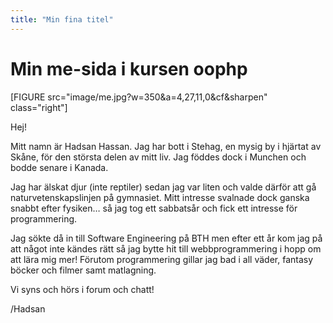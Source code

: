 ```yaml
---
title: "Min fina titel"
---
```

Min me-sida i kursen oophp
=========================

[FIGURE src="image/me.jpg?w=350&a=4,27,11,0&cf&sharpen" class="right"]

Hej!

Mitt namn är Hadsan Hassan. Jag har bott i Stehag, en mysig by i hjärtat av Skåne, för den största delen av mitt liv. Jag föddes dock i Munchen och bodde senare i Kanada.

Jag har älskat djur (inte reptiler) sedan jag var liten och valde därför att gå naturvetenskapslinjen på gymnasiet. Mitt intresse svalnade dock ganska snabbt efter fysiken… så jag tog ett sabbatsår och fick ett intresse för programmering.

Jag sökte då in till Software Engineering på BTH men efter ett år kom jag på att något inte kändes rätt så jag bytte hit till webbprogrammering i hopp om att lära mig mer! Förutom programmering gillar jag bad i all väder, fantasy böcker och filmer samt matlagning.

Vi syns och hörs i forum och chatt!

/Hadsan
